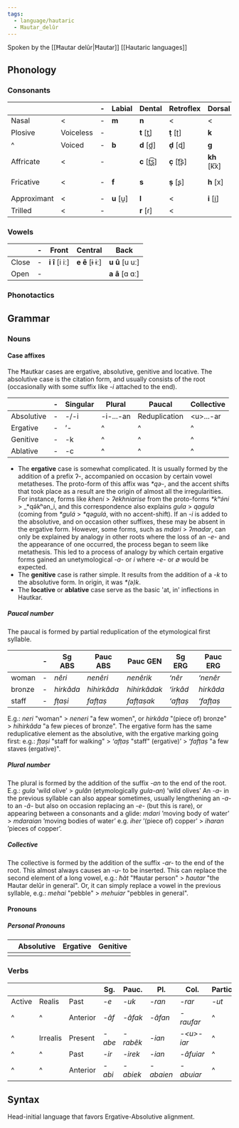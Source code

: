 ```yaml
---
tags:
  - language/hautaric
  - Ħautar_delûr
---
```

Spoken by the [[Ħautar delûr|Ħautar]] 
[[Hautaric languages]]
## Phonology
### Consonants

|             |           | -   | Labial     | Dental        | Retroflex    | Dorsal       | <         | Glottal    |
| ----------- | --------- | --- | ---------- | ------------- | ------------ | ------------ | --------- | ---------- |
| Nasal       | <         | -   | **m**      | **n**         | <            | <            |           |            |
| Plosive     | Voiceless | -   |            | **t** [t̪]    | **ṭ** [ʈ]    | **k**        |           | **ʼ** \[ʔ] |
| ^           | Voiced    | -   | **b**      | **d** [d̪]    | **ḍ** [ɖ]    | **g**        |           |            |
| Affricate   | <         | -   |            | **c** [t̪͡s̪] | **c̣** [ʈ͡ʂ] | **kh** [k͡x] |           |            |
| Fricative   | <         | -   | **f**      | **s**         | **ṣ** [ʂ]    | **h** [x]    | **ħ** [χ] |            |
| Approximant | <         | -   | **u** [u̯] | **l**         | <            | **i** [i̯]   |           |            |
| Trilled     | <         | -   |            | **r** [ɾ]     | <            |              |           |            |
### Vowels

|       | -   | Front          | Central        | Back           |
| ----- | --- | -------------- | -------------- | -------------- |
| Close | -   | **i î** [i iː] | **e ê** [ɨ ɨː] | **u û** [u uː] |
| Open  | -   |                |                | **a â** [ɑ ɑː] |

### Phonotactics

## Grammar
### Nouns
#### Case affixes 
The Ħautkar cases are ergative, absolutive, genitive and locative. The absolutive case is the citation form, and usually consists of the root (occasionally with some suffix like _-i_ attached to the end).

|            | -   | Singular | Plural    | Paucal        | Collective |
| ---------- | --- | -------- | --------- | ------------- | ---------- |
| Absolutive | -   | -/-i     | -i-...-an | Reduplication | \<u>...-ar |
| Ergative   | -   | ʼ-       | ^         | ^             | ^          |
| Genitive   | -   | -k       | ^         | ^             | ^          |
| Ablative   | -   | -c       | ^         | ^             | ^          |
- The **ergative** case is somewhat complicated. It is usually formed by the addition of a prefix ʔ-, accompanied on occasion by certain vowel metatheses. The proto-form of this affix was _*qə-_, and the accent shifts that took place as a result are the origin of almost all the irregularities. For instance, forms like _kheni_ > _ʔekhniarise_ from the proto-forms _*kʰə́ni_ > _*qə́kʰən_i, and this correspondence also explains _gula_ > _qagula_ (coming from _*gulá_ > _*qəgulá_, with no accent-shift). If an _-i_ is added to the absolutive, and on occasion other suffixes, these may be absent in the ergative form. However, some forms, such as _mdari_ > _ʔmadar_, can only be explained by analogy in other roots where the loss of an _-e-_ and the appearance of one occurred, the process began to seem like metathesis. This led to a process of analogy by which certain ergative forms gained an unetymological _-a-_ or _i_ where _-e-_ or _∅_ would be expected.
- The **genitive** case is rather simple. It results from the addition of a _-k_ to the absolutive form. In origin, it was _*(ə)k_.
- The **locative** or **ablative** case serve as the basic 'at, in' inflections in Hautkar.
##### Paucal number
The paucal is formed by partial reduplication of the etymological first syllable.

|        | -   | Sg ABS    | Pauc ABS    | Pauc GEN     | Sg ERG   | Pauc ERG  |
| ------ | --- | --------- | ----------- | ------------ | -------- | --------- |
| woman  | -   | _nêri_    | _nenêri_    | _nenêrik_    | _ʻnêr_   | _ʻnenêr_  |
| bronze | -   | _hirkâda_ | _hihirkâda_ | _hihirkâdak_ | _ʻirkâd_ | _hirkâda_ |
| staff  | -   | _fṭaṣi_   | _fafṭaṣ_    | _fafṭaṣak_   | _ʻafṭaṣ_ | _ʻfafṭaṣ_ |
E.g.: _neri_ "woman" > _neneri_ "a few women", or _hirkâda_ "(piece of) bronze" > _hihirkâda_ "a few pieces of bronze". The ergative form has the same reduplicative element as the absolutive, with the ergative marking going first: e.g.: _fṭaṣi_ "staff for walking" > _ʻafṭaṣ_ "staff" (ergative)’ > _ʻfafṭaṣ_ "a few staves (ergative)".
##### Plural number
The plural is formed by the addition of the suffix _-an_ to the end of the root. E.g.: _gula_ ’wild olive’ > _gulân_ (etymologically _gula-an_) ’wild olives’ An _-a-_ in the previous syllable can also appear sometimes, usually lengthening an _-a-_ to an _-â-_ but also on occasion replacing an _-e-_ (but this is rare), or appearing between a consonants and a glide: _mdari_ ’moving body of water’ > _mdaraian_ ’moving bodies of water’ e.g. _iher_ ’(piece of) copper’ > _iharan_ ’pieces of copper’.
##### Collective

The collective is formed by the addition of the suffix _-ar-_ to the end of the root. This almost always causes an _-u-_ to be inserted. This can replace the second element of a long vowel, e.g.: _ħât_ "Ħautar person" > _ħautar_ "the Ħautar delûr in general". Or, it can simply replace a vowel in the previous syllable, e.g.: _mehai_ "pebble" > _mehuiar_ "pebbles in general".

#### Pronouns
##### Personal Pronouns

|     | Absolutive | Ergative | Genitive |
| --- | ---------- | -------- | -------- |
|     |            |          |          |

### Verbs


|        |          |          | Sg.    | Pauc.    | Pl.       | Col.        | Participle |
| ------ | -------- | -------- | ------ | -------- | --------- | ----------- | ---------- |
| Active | Realis   | Past     | *-e*   | *-uk*    | *-ran*    | *-rar*      | *-ut*      |
| ^      | ^        | Anterior | *-âf*  | *-âfak*  | *-âfan*   | *-raufar*   | ^        |
| ^      | Irrealis | Present  | *-abe* | *-rabêk* | *-ian*    | *-\<u>-iar* | ^        |
| ^      | ^        | Past     | *-ir*  | *-irek*  | *-ian*    | *-âfuiar*   | ^        |
| ^      | ^        | Anterior | *-abi* | *-abiek* | *-abaien* | *-abuiar*   | ^        |

## Syntax
Head-initial language that favors Ergative-Absolutive alignment.